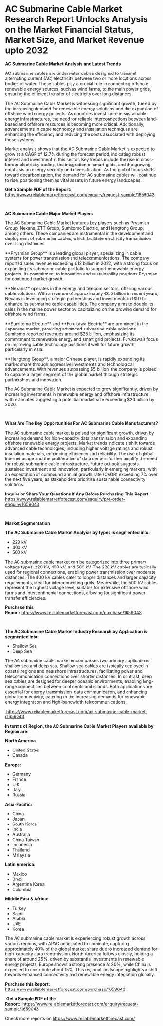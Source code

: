 <p><h1>AC Submarine Cable Market Research Report Unlocks Analysis on the Market Financial Status, Market Size, and Market Revenue upto 2032</h1></p><p><strong>AC Submarine Cable Market Analysis and Latest Trends</strong></p>
<p><p>AC submarine cables are underwater cables designed to transmit alternating current (AC) electricity between two or more locations across bodies of water. These cables play a crucial role in connecting offshore renewable energy sources, such as wind farms, to the main power grids, ensuring the efficient transfer of electricity over long distances.</p><p>The AC Submarine Cable Market is witnessing significant growth, fueled by the increasing demand for renewable energy solutions and the expansion of offshore wind energy projects. As countries invest more in sustainable energy infrastructures, the need for reliable interconnections between land-based and offshore resources is becoming more critical. Additionally, advancements in cable technology and installation techniques are enhancing the efficiency and reducing the costs associated with deploying these systems.</p><p>Market analysis shows that the AC Submarine Cable Market is expected to grow at a CAGR of 12.7% during the forecast period, indicating robust interest and investment in this sector. Key trends include the rise in cross-border electricity trading, the integration of smart grids, and the growing emphasis on energy security and diversification. As the global focus shifts toward decarbonization, the demand for AC submarine cables will continue to rise, positioning them as vital assets in future energy landscapes.</p></p>
<p><strong>Get a Sample PDF of the Report:&nbsp;</strong> <a href="https://www.reliablemarketforecast.com/enquiry/request-sample/1659043?utm_campaign=3123&utm_medium=2&utm_source=Github&utm_content=ia&utm_term=23032025&utm_id=ac-submarine-cable">https://www.reliablemarketforecast.com/enquiry/request-sample/1659043</a></p>
<p>&nbsp;</p>
<p><strong>AC Submarine Cable Major Market Players</strong></p>
<p><p>The AC Submarine Cable Market features key players such as Prysmian Group, Nexans, ZTT Group, Sumitomo Electric, and Hengtong Group, among others. These companies are instrumental in the development and deployment of submarine cables, which facilitate electricity transmission over long distances.</p><p>**Prysmian Group** is a leading global player, specializing in cable systems for power transmission and telecommunications. The company reported sales revenue exceeding €12 billion in 2022, with a strong focus on expanding its submarine cable portfolio to support renewable energy projects. Its commitment to innovation and sustainability positions Prysmian for continued market growth.</p><p>**Nexans** operates in the energy and telecom sectors, offering various cable solutions. With a revenue of approximately €6.5 billion in recent years, Nexans is leveraging strategic partnerships and investments in R&D to enhance its submarine cable capabilities. The company aims to double its sales in the marine power sector by capitalizing on the growing demand for offshore wind farms.</p><p>**Sumitomo Electric** and **Furukawa Electric** are prominent in the Japanese market, providing advanced submarine cable solutions. Sumitomo reported revenues around $25 billion, emphasizing its commitment to renewable energy and smart grid projects. Furukawa’s focus on improving cable technology positions it well for future growth, particularly in Asia.</p><p>**Hengtong Group**, a major Chinese player, is rapidly expanding its market share through aggressive investments and technological advancements. With revenues surpassing $5 billion, the company is poised to capture a larger segment of the global market through strategic partnerships and innovation.</p><p>The AC Submarine Cable Market is expected to grow significantly, driven by increasing investments in renewable energy and offshore infrastructure, with estimates suggesting a potential market size exceeding $20 billion by 2026.</p></p>
<p>&nbsp;</p>
<p><strong>What Are The Key Opportunities For AC Submarine Cable Manufacturers?</strong></p>
<p><p>The AC submarine cable market is poised for significant growth, driven by increasing demand for high-capacity data transmission and expanding offshore renewable energy projects. Market trends indicate a shift towards advanced cable technologies, including higher voltage ratings and robust insulation materials, enhancing efficiency and reliability. The rise of global internet usage and the proliferation of data centers further amplify the need for robust submarine cable infrastructure. Future outlook suggests sustained investment and innovation, particularly in emerging markets, with an expectation of compound annual growth rate (CAGR) exceeding 7% over the next five years, as stakeholders prioritize sustainable connectivity solutions.</p></p>
<p><strong>Inquire or Share Your Questions If Any Before Purchasing This Report:</strong> <a href="https://www.reliablemarketforecast.com/enquiry/pre-order-enquiry/1659043?utm_campaign=3123&utm_medium=2&utm_source=Github&utm_content=ia&utm_term=23032025&utm_id=ac-submarine-cable">https://www.reliablemarketforecast.com/enquiry/pre-order-enquiry/1659043</a></p>
<p>&nbsp;</p>
<p><strong>Market Segmentation</strong></p>
<p><strong>The AC Submarine Cable Market Analysis by types is segmented into:</strong></p>
<p><ul><li>220 kV</li><li>400 kV</li><li>500 kV</li></ul></p>
<p><p>The AC submarine cable market can be categorized into three primary voltage types: 220 kV, 400 kV, and 500 kV. The 220 kV cables are typically used for regional connections, enabling power transmission over moderate distances. The 400 kV cables cater to longer distances and larger capacity requirements, ideal for interconnecting grids. Meanwhile, the 500 kV cables represent the highest voltage level, suitable for extensive offshore wind farms and intercontinental connections, allowing for significant power transfer efficiencies.</p></p>
<p><strong>Purchase this Report:&nbsp;</strong><a href="https://www.reliablemarketforecast.com/purchase/1659043?utm_campaign=3123&utm_medium=2&utm_source=Github&utm_content=ia&utm_term=23032025&utm_id=ac-submarine-cable">https://www.reliablemarketforecast.com/purchase/1659043</a></p>
<p>&nbsp;</p>
<p><strong>The AC Submarine Cable Market Industry Research by Application is segmented into:</strong></p>
<p><ul><li>Shallow Sea</li><li>Deep Sea</li></ul></p>
<p><p>The AC submarine cable market encompasses two primary applications: shallow sea and deep sea. Shallow sea cables are typically deployed in coastal regions and nearshore infrastructures, facilitating power and telecommunication connections over shorter distances. In contrast, deep sea cables are designed for deeper oceanic environments, enabling long-range connections between continents and islands. Both applications are essential for energy transmission, data communication, and enhancing global connectivity, catering to the increasing demands for renewable energy integration and high-bandwidth telecommunications.</p></p>
<p><a href="https://www.reliablemarketforecast.com/ac-submarine-cable-market-r1659043?utm_campaign=3123&utm_medium=2&utm_source=Github&utm_content=ia&utm_term=23032025&utm_id=ac-submarine-cable">&nbsp;https://www.reliablemarketforecast.com/ac-submarine-cable-market-r1659043</a></p>
<p><strong>In terms of Region, the AC Submarine Cable Market Players available by Region are:</strong></p>
<p>
    <p> <strong> North America: </strong>
        <ul>
            <li>United States</li>
            <li>Canada</li>
        </ul>
        </p> 
    <p> <strong> Europe: </strong>
        <ul>
            <li>Germany</li>
            <li>France</li>
            <li>U.K.</li>
            <li>Italy</li>
            <li>Russia</li>
        </ul>
        </p> 
    <p> <strong> Asia-Pacific: </strong>
        <ul>
            <li>China</li>
            <li>Japan</li>
            <li>South Korea</li>
            <li>India</li>
            <li>Australia</li>
            <li>China Taiwan</li>
            <li>Indonesia</li>
            <li>Thailand</li>
            <li>Malaysia</li>
        </ul>
        </p> 
    <p> <strong> Latin America: </strong>
        <ul>
            <li>Mexico</li>
            <li>Brazil</li>
            <li>Argentina Korea</li>
            <li>Colombia</li>
        </ul>
        </p> 
    <p> <strong> Middle East & Africa: </strong>
        <ul>
            <li>Turkey</li>
            <li>Saudi</li>
            <li>Arabia</li>
            <li>UAE</li>
            <li>Korea</li>
        </ul>
    </p>
    </p>
<p><p>The AC submarine cable market is experiencing robust growth across various regions, with APAC anticipated to dominate, capturing approximately 40% of the global market share due to increased demand for high-capacity data transmission. North America follows closely, holding a share of around 25%, driven by substantial investments in renewable energy projects. Europe shows a strong presence at 20%, while China is expected to contribute about 15%. This regional landscape highlights a shift towards enhanced connectivity and renewable energy integration globally.</p></p>
<p><strong>Purchase this Report: </strong><a href="https://www.reliablemarketforecast.com/purchase/1659043?utm_campaign=3123&utm_medium=2&utm_source=Github&utm_content=ia&utm_term=23032025&utm_id=ac-submarine-cable">https://www.reliablemarketforecast.com/purchase/1659043</a></p>
<p>&nbsp;<strong>Get a Sample PDF of the Report:&nbsp;&nbsp;</strong><a href="https://www.reliablemarketforecast.com/enquiry/request-sample/1659043?utm_campaign=3123&utm_medium=2&utm_source=Github&utm_content=ia&utm_term=23032025&utm_id=ac-submarine-cable">https://www.reliablemarketforecast.com/enquiry/request-sample/1659043</a></p>
<p><strong></strong></p>
<p>Check more reports on <a href="https://www.reliablemarketforecast.com/?utm_campaign=3123&utm_medium=2&utm_source=Github&utm_content=ia&utm_term=23032025&utm_id=ac-submarine-cable">https://www.reliablemarketforecast.com/</a></p>